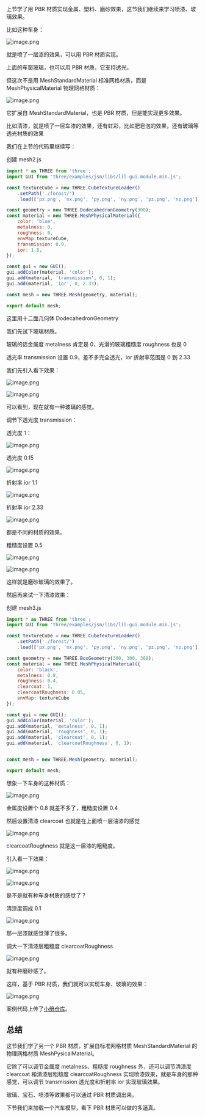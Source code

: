 上节学了用 PBR 材质实现金属、塑料、磨砂效果，这节我们继续来学习喷漆、玻璃效果。

比如这种车身：

![image.png](https://p3-juejin.byteimg.com/tos-cn-i-k3u1fbpfcp/312da64205184a9fbd998033a367b1a4~tplv-k3u1fbpfcp-jj-mark:0:0:0:0:q75.image#?w=1010&h=660&s=815068&e=png&b=385572)

就是喷了一层漆的效果，可以用 PBR 材质实现。

上面的车窗玻璃，也可以用 PBR 材质，它支持透光。

但这次不是用 MeshStandardMaterial 标准网格材质，而是 MeshPhysicalMaterial 物理网格材质：

![image.png](https://p6-juejin.byteimg.com/tos-cn-i-k3u1fbpfcp/d58ada3a1cdb4092a5ea2c491d291e74~tplv-k3u1fbpfcp-jj-mark:0:0:0:0:q75.image#?w=1646&h=908&s=283232&e=png&b=fefefe)

它扩展自 MeshStandardMaterial，也是 PBR 材质，但是能实现更多效果。

比如清漆，就是喷了一层车漆的效果，还有虹彩，比如肥皂泡的效果，还有玻璃等透光材质的效果

我们在上节的代码里继续写：

创建 mesh2.js

```javascript
import * as THREE from 'three';
import GUI from 'three/examples/jsm/libs/lil-gui.module.min.js';

const textureCube = new THREE.CubeTextureLoader()
    .setPath('./forest/')
    .load(['px.png', 'nx.png', 'py.png', 'ny.png', 'pz.png', 'nz.png']);

const geometry = new THREE.DodecahedronGeometry(300);
const material = new THREE.MeshPhysicalMaterial({
    color: 'blue',
    metalness: 0,
    roughness: 0,
    envMap:textureCube,
    transmission: 0.9,
    ior: 1.8,
});

const gui = new GUI();
gui.addColor(material, 'color');
gui.add(material, 'transmission', 0, 1);
gui.add(material, 'ior', 0, 2.33);

const mesh = new THREE.Mesh(geometry, material);

export default mesh;
```
这里用十二面几何体 DodecahedronGeometry

我们先试下玻璃材质。

玻璃的话金属度 metalness 肯定是 0，光滑的玻璃粗糙度 roughness 也是 0

透光率 transmission 设置 0.9，差不多完全透光，ior 折射率范围是 0 到 2.33

我们先引入看下效果：

![image.png](https://p6-juejin.byteimg.com/tos-cn-i-k3u1fbpfcp/a67a516706de47f08f32a7ab68dbe540~tplv-k3u1fbpfcp-jj-mark:0:0:0:0:q75.image#?w=1174&h=424&s=74925&e=png&b=1f1f1f)


![image.png](https://p9-juejin.byteimg.com/tos-cn-i-k3u1fbpfcp/25462c0bf0e24ac0bb2d3b85e2460172~tplv-k3u1fbpfcp-jj-mark:0:0:0:0:q75.image#?w=1852&h=1178&s=2282926&e=png&b=717f3a)

可以看到，现在就有一种玻璃的感觉。

调节下透光度 transmission：

透光度 1：


![image.png](https://p1-juejin.byteimg.com/tos-cn-i-k3u1fbpfcp/5217857b9d54419283b1f2deb4d7bd49~tplv-k3u1fbpfcp-jj-mark:0:0:0:0:q75.image#?w=1922&h=1144&s=2285683&e=png&b=667a38)

透光度 0.15

![image.png](https://p9-juejin.byteimg.com/tos-cn-i-k3u1fbpfcp/44762d84eb9b48cb91ab1c0ea110bcc8~tplv-k3u1fbpfcp-jj-mark:0:0:0:0:q75.image#?w=1870&h=1176&s=2193689&e=png&b=667a37)

折射率 ior 1.1

![image.png](https://p1-juejin.byteimg.com/tos-cn-i-k3u1fbpfcp/5d61c618186b40bc8e0ed0c0e7154722~tplv-k3u1fbpfcp-jj-mark:0:0:0:0:q75.image#?w=1964&h=1170&s=2587506&e=png&b=63823a)

折射率 ior 2.33

![image.png](https://p1-juejin.byteimg.com/tos-cn-i-k3u1fbpfcp/80866e5fc13c4b948ffd6405ed5fb277~tplv-k3u1fbpfcp-jj-mark:0:0:0:0:q75.image#?w=2102&h=1172&s=2794987&e=png&b=5c7e39)

都是不同的材质的效果。

粗糙度设置 0.5

![image.png](https://p1-juejin.byteimg.com/tos-cn-i-k3u1fbpfcp/ad035b7d12b94e358d7c472f83016c92~tplv-k3u1fbpfcp-jj-mark:0:0:0:0:q75.image#?w=1028&h=530&s=82142&e=png&b=1f1f1f)

![image.png](https://p3-juejin.byteimg.com/tos-cn-i-k3u1fbpfcp/b8ab7557c8f942a6bb66b25ceef09aa1~tplv-k3u1fbpfcp-jj-mark:0:0:0:0:q75.image#?w=1842&h=972&s=1842612&e=png&b=637938)

这样就是磨砂玻璃的效果了。

然后再来试一下清漆效果：

创建 mesh3.js

```javascript
import * as THREE from 'three';
import GUI from 'three/examples/jsm/libs/lil-gui.module.min.js';

const textureCube = new THREE.CubeTextureLoader()
    .setPath('./forest/')
    .load(['px.png', 'nx.png', 'py.png', 'ny.png', 'pz.png', 'nz.png']);

const geometry = new THREE.BoxGeometry(300, 300, 300);
const material = new THREE.MeshPhysicalMaterial({
    color: 'black',
    metalness: 0.8,
    roughness: 0.4,
    clearcoat: 1,
    clearcoatRoughness: 0.05,
    envMap: textureCube
});

const gui = new GUI();
gui.addColor(material, 'color');
gui.add(material, 'metalness', 0, 1);
gui.add(material, 'roughness', 0, 1);
gui.add(material, 'clearcoat', 0, 1);
gui.add(material, 'clearcoatRoughness', 0, 1);


const mesh = new THREE.Mesh(geometry, material);

export default mesh;
```
想象一下车身的这种材质：

![image.png](https://p3-juejin.byteimg.com/tos-cn-i-k3u1fbpfcp/312da64205184a9fbd998033a367b1a4~tplv-k3u1fbpfcp-jj-mark:0:0:0:0:q75.image#?w=1010&h=660&s=815068&e=png&b=385572)

金属度设置个 0.8 就差不多了，粗糙度设置 0.4

然后设置清漆 clearcoat 也就是在上面喷一层油漆的感觉

![image.png](https://p9-juejin.byteimg.com/tos-cn-i-k3u1fbpfcp/70d07f645b6b419db575a83e8b96043f~tplv-k3u1fbpfcp-jj-mark:0:0:0:0:q75.image#?w=1606&h=242&s=53137&e=png&b=ffffff)

clearcoatRoughness 就是这一层漆的粗糙度。

引入看一下效果：

![image.png](https://p6-juejin.byteimg.com/tos-cn-i-k3u1fbpfcp/fbfca61bd3e94540b78289ce640fd038~tplv-k3u1fbpfcp-jj-mark:0:0:0:0:q75.image#?w=1146&h=488&s=82976&e=png&b=1f1f1f)


![image.png](https://p3-juejin.byteimg.com/tos-cn-i-k3u1fbpfcp/ff452710e3724815896f2ac0f925a7f9~tplv-k3u1fbpfcp-jj-mark:0:0:0:0:q75.image#?w=1860&h=1092&s=2185130&e=png&b=372b0d)

是不是就有种车身材质的感觉了？

清漆度调成 0.1


![image.png](https://p9-juejin.byteimg.com/tos-cn-i-k3u1fbpfcp/38d5a6f075c04cb7abf343ea7c5c1e4f~tplv-k3u1fbpfcp-jj-mark:0:0:0:0:q75.image#?w=1904&h=1102&s=2103848&e=png&b=312c0c)

那一层漆就感觉薄了很多。

调大一下清漆层粗糙度 clearcoatRoughness

![image.png](https://p6-juejin.byteimg.com/tos-cn-i-k3u1fbpfcp/32538ba4fe9c4e83bee8284fc54644d6~tplv-k3u1fbpfcp-jj-mark:0:0:0:0:q75.image#?w=1924&h=1110&s=1903264&e=png&b=322e0d)

就有种磨砂感了。

这样，基于 PBR 材质，我们就可以实现车身、玻璃的效果：

![image.png](https://p3-juejin.byteimg.com/tos-cn-i-k3u1fbpfcp/312da64205184a9fbd998033a367b1a4~tplv-k3u1fbpfcp-jj-mark:0:0:0:0:q75.image#?w=1010&h=660&s=815068&e=png&b=385572)

案例代码上传了[小册仓库](https://github.com/QuarkGluonPlasma/threejs-course-code/tree/main/pbr-material)。

## 总结

这节我们学了另一个 PBR 材质，扩展自标准网格材质 MeshStandardMaterial 的物理网格材质 MeshPysicalMaterial。

它除了可以调节金属度 metalness、粗糙度 roughness 外，还可以调节清漆度 clearcoat 和清漆层粗糙度 clearcoatRoughness 实现喷漆效果，就是车身的那种感觉，可以调节 transmission 透光度和折射率 ior 实现玻璃效果。

玻璃、宝石、喷漆等效果都可以通过 PBR 材质调出来。

下节我们来加载一个汽车模型，看下 PBR 材质可以做的多逼真。
